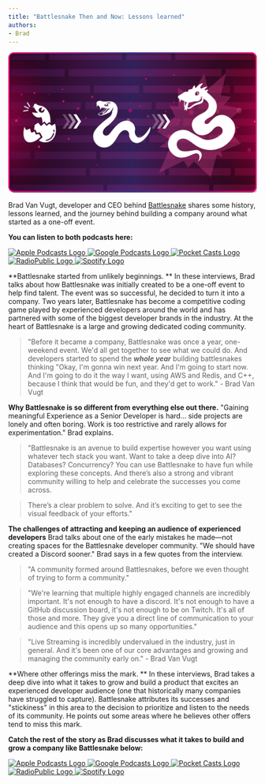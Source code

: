 ```yaml
---
title: "Battlesnake Then and Now: Lessons learned"
authors:
- Brad
---
```


![](./img/Battlesnake-Then-and-Now.png)

Brad Van Vugt, developer and CEO behind [Battlesnake](play.battlesnake.com) shares some history, lessons learned, and the journey behind building a company around what started as a one-off event.

**You can listen to both podcasts here:**

[
![Apple Podcasts Logo](https://d12xoj7p9moygp.cloudfront.net/images/podcast/logo-square/006/apple_podcasts.png)
](https://podcasts.apple.com/us/podcast/the-oss-startup-podcast/id1548524534)
[
![Google Podcasts Logo](https://d12xoj7p9moygp.cloudfront.net/images/podcast/logo-square/006/google_podcasts.png)
](https://www.google.com/podcasts?feed=aHR0cHM6Ly9hbmNob3IuZm0vcy8zZWFiNzk0Yy9wb2RjYXN0L3Jzcw==)
[
![Pocket Casts Logo](https://d12xoj7p9moygp.cloudfront.net/images/podcast/logo-square/006/pocket_casts.png)
](https://pca.st/fayswn8v)
[
![RadioPublic Logo](https://d12xoj7p9moygp.cloudfront.net/images/podcast/logo-square/006/radiopublic.png)
](https://radiopublic.com/the-oss-startup-podcast-6VxKrb)
[
![Spotify Logo](https://d12xoj7p9moygp.cloudfront.net/images/podcast/logo-square/006/spotify.png)
](https://open.spotify.com/show/69cAXLsHmwztInIhAeyOqJ)

**Battlesnake started from unlikely beginnings. **
In these interviews, Brad talks about how Battlesnake was initially created to be a one-off event to help find talent. The event was so successful, he decided to turn it into a company. Two years later, Battlesnake has become a competitive coding game played by experienced developers around the world and has partnered with some of the biggest developer brands in the industry. At the heart of Battlesnake is a large and growing dedicated coding community. 

>  "Before it became a company, Battlesnake was once a year, one-weekend event. We'd all get together to see what we could do. And developers started to spend the ***whole year*** building battlesnakes thinking "Okay, I'm gonna win next year. And I'm going to start now. And I'm going to do it the way I want, using AWS and Redis, and C++, because I think that would be fun, and they'd get to work." - Brad Van Vugt

**Why Battlesnake is so different from everything else out there.**
"Gaining meaningful Experience as a Senior Developer is hard… side projects are lonely and often boring. Work is too restrictive and rarely allows for experimentation." Brad explains.

> "Battlesnake is an avenue to build expertise however you want using whatever tech stack you want. Want to take a deep dive into AI? Databases? Concurrency? You can use Battlesnake to have fun while exploring these concepts. And there’s also a strong and vibrant community willing to help and celebrate the successes you come across.

> There’s a clear problem to solve. And it’s exciting to get to see the visual feedback of your efforts."

**The challenges of attracting and keeping an audience of experienced developers**
Brad talks about one of the early mistakes he made—not creating spaces for the Battlesnake developer community. "We should have created a Discord sooner." Brad says in a few quotes from the interview.

> "A community formed around Battlesnakes, before we even thought of trying to form a community." 

> "We're learning that multiple highly engaged channels are incredibly important. It's not enough to have a discord. It's not enough to have a GitHub discussion board, it's not enough to be on Twitch. It's all of those and more. They give you a direct line of communication to your audience and this opens up so many opportunities." 

> "Live Streaming is incredibly undervalued in the industry, just in general. And it's been one of our core advantages and growing and managing the community early on." - Brad Van Vugt

**Where other offerings miss the mark. **
In these interviews, Brad takes a deep dive into what it takes to grow and build a product that excites an experienced developer audience (one that historically many companies have struggled to capture). Battlesnake attributes its successes and "stickiness" in this area to the decision to prioritize and listen to the needs of its community. He points out some areas where he believes other offers tend to miss this mark.

**Catch the rest of the story as Brad discusses what it takes to build and grow a company like Battlesnake below:**

[
![Apple Podcasts Logo](https://d12xoj7p9moygp.cloudfront.net/images/podcast/logo-square/006/apple_podcasts.png)
](https://podcasts.apple.com/us/podcast/the-oss-startup-podcast/id1548524534)
[
![Google Podcasts Logo](https://d12xoj7p9moygp.cloudfront.net/images/podcast/logo-square/006/google_podcasts.png)
](https://www.google.com/podcasts?feed=aHR0cHM6Ly9hbmNob3IuZm0vcy8zZWFiNzk0Yy9wb2RjYXN0L3Jzcw==)
[
![Pocket Casts Logo](https://d12xoj7p9moygp.cloudfront.net/images/podcast/logo-square/006/pocket_casts.png)
](https://pca.st/fayswn8v)
[
![RadioPublic Logo](https://d12xoj7p9moygp.cloudfront.net/images/podcast/logo-square/006/radiopublic.png)
](https://radiopublic.com/the-oss-startup-podcast-6VxKrb)
[
![Spotify Logo](https://d12xoj7p9moygp.cloudfront.net/images/podcast/logo-square/006/spotify.png)
](https://open.spotify.com/show/69cAXLsHmwztInIhAeyOqJ)
